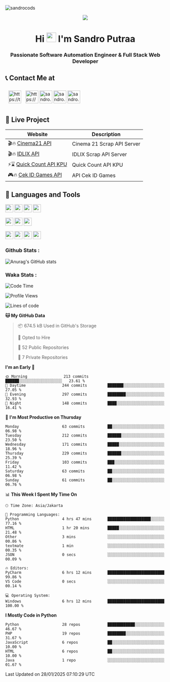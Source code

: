 

![sandrocods](https://cardivo.vercel.app/api?name=Martinus%20Krisandro%20Perdana%20Putra&description=Software%20Automation%20Engineer%20%7C%7C%20Full%20Stack%20Web%20Developer&image=https://avatars.githubusercontent.com/u/59155826?v=4&backgroundColor=%23ecf0f1)
<p align="center" style="p3">
<a href="https://github.com/antonkomarev/github-profile-views-counter">
    <img align="center"  src="https://komarev.com/ghpvc/?username=sandrocods&style=for-the-badge">
</a>
</p>



<h1 align="center" > Hi <img src="https://media.giphy.com/media/hvRJCLFzcasrR4ia7z/giphy.gif" width="30px"> I'm Sandro Putraa </h1>
<h3 align="center" style="p3">Passionate Software Automation Engineer & Full Stack Web Developer </h3>



## 📞 Contact Me at

<p align="left">
      <a href="https://t.me/sandroputraa" target="blank"><img align="center" src="https://www.vectorlogo.zone/logos/telegram/telegram-tile.svg" alt="https://t.me/sandroputraa" height="40" width="40" style="margin: 10" /></a>
    <a href="https://www.linkedin.com/in/sandro-putraa-34b80a19b/" target="blank"><img align="center" src="https://raw.githubusercontent.com/rahuldkjain/github-profile-readme-generator/master/src/images/icons/Social/linked-in-alt.svg" alt="https://www.linkedin.com/in/sandro-putraa-34b80a19b/" height="40" width="40" /></a>
    <a href="https://fb.com/sandro.putraaa" target="blank"><img align="center" src="https://raw.githubusercontent.com/rahuldkjain/github-profile-readme-generator/master/src/images/icons/Social/facebook.svg" alt="sandro.putraaa" height="40" width="40" /></a>
    <a href="https://instagram.com/sandro.putraa" target="blank"><img align="center" src="https://raw.githubusercontent.com/rahuldkjain/github-profile-readme-generator/master/src/images/icons/Social/instagram.svg" alt="sandro.putraa" height="40" width="40" /></a>
    <a href="https://wakatime.com/@sandrocods" target="blank"><img align="center" src="https://wakatime.com/static/img/wakatime-logo-text-vertical.png" alt="sandro.putraa" height="40" width="40" /></a>
   
</p>

## 🚀 Live Project


| Website             | Description     |
| ----------------- | --- |
| 🎬🔥 [Cinema21 API](https://cinema-21-scrapper.vercel.app/) | Cinema 21 Scrap API Server |
| 🎬🔥 [IDLIX API](https://idlix-api.vercel.app/) | IDLIX Scrap API Server |
| ⚡⌛ [Quick Count API KPU](https://api-real-count-2024.vercel.app/)| Quick Count API KPU |
| 🎮🔥 [Cek ID Games API](https://api-cek-id-game-ten.vercel.app/)| API Cek ID Games



## 🙌 Languages and Tools

<img src="https://img.shields.io/badge/-Git-white?style=for-the-badge&logo=git" height="25" /></img>
<img src="https://img.shields.io/badge/-GitHub-white?style=for-the-badge&logo=github&logoColor=007ACC" height="25" /></img> <img src="https://img.shields.io/badge/-VS%20Code-white?style=for-the-badge&logo=visual-studio-code&logoColor=007ACC" height="25" /></img> <img src="https://img.shields.io/badge/-Pycharm-white?style=for-the-badge&logo=pycharm&logoColor=007ACC" height="25" /></img>

<img src="https://img.shields.io/badge/-Laravel-white?style=for-the-badge&logo=laravel&logoColor=007ACC" height="25" /></img>
<img src="https://img.shields.io/badge/-Flask-white?style=for-the-badge&logo=flask&logoColor=007ACC" height="25" /></img>
<img src="https://img.shields.io/badge/-Selenium-white?style=for-the-badge&logo=selenium&logoColor=007ACC" height="25" /></img>

<img src="https://img.shields.io/badge/-Python-white?style=for-the-badge&logo=python&logoColor=007ACC" height="25" /></img>
<img src="https://img.shields.io/badge/-Php-white?style=for-the-badge&logo=php&logoColor=007ACC" height="25" /></img>
<img src="https://img.shields.io/badge/-java-white?style=for-the-badge&logo=java&logoColor=007ACC" height="25" /></img>
<img src="https://img.shields.io/badge/-c++-white?style=for-the-badge&logo=c%2B%2B&logoColor=007ACC" height="25" /></img>



### Github Stats :
![Anurag's GitHub stats](https://github-readme-stats.vercel.app/api?username=sandrocods&show_icons=true&theme=transparent)


### Waka Stats :
<!--START_SECTION:waka-->
![Code Time](http://img.shields.io/badge/Code%20Time-2%2C654%20hrs%209%20mins-blue)

![Profile Views](http://img.shields.io/badge/Profile%20Views-3-blue)

![Lines of code](https://img.shields.io/badge/From%20Hello%20World%20I%27ve%20Written-2.0%20million%20lines%20of%20code-blue)

**🐱 My GitHub Data** 

> 📦 674.5 kB Used in GitHub's Storage 
 > 
> 💼 Opted to Hire
 > 
> 📜 52 Public Repositories 
 > 
> 🔑 7 Private Repositories 
 > 
**I'm an Early 🐤** 

```text
🌞 Morning                213 commits         ██████░░░░░░░░░░░░░░░░░░░   23.61 % 
🌆 Daytime                244 commits         ███████░░░░░░░░░░░░░░░░░░   27.05 % 
🌃 Evening                297 commits         ████████░░░░░░░░░░░░░░░░░   32.93 % 
🌙 Night                  148 commits         ████░░░░░░░░░░░░░░░░░░░░░   16.41 % 
```
📅 **I'm Most Productive on Thursday** 

```text
Monday                   63 commits          ██░░░░░░░░░░░░░░░░░░░░░░░   06.98 % 
Tuesday                  212 commits         ██████░░░░░░░░░░░░░░░░░░░   23.50 % 
Wednesday                171 commits         █████░░░░░░░░░░░░░░░░░░░░   18.96 % 
Thursday                 229 commits         ██████░░░░░░░░░░░░░░░░░░░   25.39 % 
Friday                   103 commits         ███░░░░░░░░░░░░░░░░░░░░░░   11.42 % 
Saturday                 63 commits          ██░░░░░░░░░░░░░░░░░░░░░░░   06.98 % 
Sunday                   61 commits          ██░░░░░░░░░░░░░░░░░░░░░░░   06.76 % 
```


📊 **This Week I Spent My Time On** 

```text
🕑︎ Time Zone: Asia/Jakarta

💬 Programming Languages: 
Python                   4 hrs 47 mins       ███████████████████░░░░░░   77.16 % 
HTML                     1 hr 20 mins        █████░░░░░░░░░░░░░░░░░░░░   21.48 % 
Other                    3 mins              ░░░░░░░░░░░░░░░░░░░░░░░░░   00.86 % 
textmate                 1 min               ░░░░░░░░░░░░░░░░░░░░░░░░░   00.35 % 
JSON                     0 secs              ░░░░░░░░░░░░░░░░░░░░░░░░░   00.09 % 

🔥 Editors: 
PyCharm                  6 hrs 12 mins       █████████████████████████   99.86 % 
VS Code                  0 secs              ░░░░░░░░░░░░░░░░░░░░░░░░░   00.14 % 

💻 Operating System: 
Windows                  6 hrs 12 mins       █████████████████████████   100.00 % 
```

**I Mostly Code in Python** 

```text
Python                   28 repos            ████████████░░░░░░░░░░░░░   46.67 % 
PHP                      19 repos            ████████░░░░░░░░░░░░░░░░░   31.67 % 
JavaScript               6 repos             ██░░░░░░░░░░░░░░░░░░░░░░░   10.00 % 
HTML                     6 repos             ██░░░░░░░░░░░░░░░░░░░░░░░   10.00 % 
Java                     1 repo              ░░░░░░░░░░░░░░░░░░░░░░░░░   01.67 % 
```




 Last Updated on 28/01/2025 07:10:29 UTC
<!--END_SECTION:waka-->
